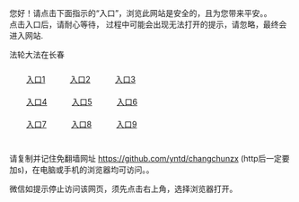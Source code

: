 您好！请点击下面指示的“入口”，浏览此网站是安全的，且为您带来平安。。 <br/>
点击入口后，请耐心等待， 过程中可能会出现无法打开的提示，请忽略，最终会进入网站. </br>

法轮大法在长春<br/>
<div style="padding:10px"><a style="margin:20px" target="_blank" href="http://d6m6f2pjshsxd.cloudfront.net/zytas?airwopir" id="ccLink1" rel="nofollow">入口1</a> <a target="_blank" style="margin:20px" href="http://d1tvc87rh69jvn.cloudfront.net/zytas?hbllhnl" id="ccLink2" rel="nofollow">入口2</a> <a style="margin:20px" target="_blank" href="http://d2ju5bw8573as4.cloudfront.net/zytas?iiwyetrh" id="ccLink3" rel="nofollow">入口3</a></div>

<div style="padding:10px" ><a style="margin:20px" target="_blank" href="http://d6m6f2pjshsxd.cloudfront.net/zytas?airwopir" id="ccLink4" rel="nofollow">入口4</a> <a style="margin:20px" href="http://d1tvc87rh69jvn.cloudfront.net/zytas?hbllhnl" target="_blank" id="ccLink5" rel="nofollow">入口5</a> <a style="margin:20px" href="http://d2ju5bw8573as4.cloudfront.net/zytas?iiwyetrh" target="_blank" id="ccLink6" rel="nofollow">入口6</a></div>

<div style="padding:10px"><a style="margin:20px" target="_blank" href="http://d6m6f2pjshsxd.cloudfront.net/zytas?airwopir" id="ccLink7" rel="nofollow">入口7</a> <a style="margin:20px" href="http://d1tvc87rh69jvn.cloudfront.net/zytas?hbllhnl" target="_blank" id="ccLink8" rel="nofollow">入口8</a> <a style="margin:20px" target="_blank" href="http://d2ju5bw8573as4.cloudfront.net/zytas?iiwyetrh" id="ccLink9" rel="nofollow">入口9</a></div>

<br/>



请复制并记住免翻墙网址 https://github.com/yntd/changchunzx (http后一定要加s)，在电脑或手机的浏览器均可访问。。<br/>

微信如提示停止访问该网页，须先点击右上角，选择浏览器打开。
